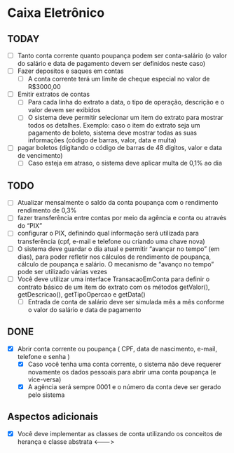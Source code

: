 # Caixa Eletrônico

## TODAY

- [ ] Tanto conta corrente quanto poupança podem ser conta-salário (o valor do salário e data de pagamento devem ser definidos neste caso)
- [ ] Fazer depositos e saques em contas
    - [ ] A conta corrente terá um limite de cheque especial no valor de R$3000,00
- [ ] Emitir extratos de contas
    - [ ] Para cada linha do extrato a data, o tipo de operação, descrição e o valor devem ser exibidos
    - [ ] O sistema deve permitir selecionar um item do extrato para mostrar todos os detalhes. Exemplo: caso o item do extrato seja um pagamento de boleto, sistema deve mostrar todas as suas informações (código de barras, valor, data e multa)
- [ ] pagar boletos (digitando o código de barras de 48 dígitos, valor e data de vencimento)
    - [ ] Caso esteja em atraso, o sistema deve aplicar multa de 0,1% ao dia

## TODO

- [ ] Atualizar mensalmente o saldo da conta poupança com o rendimento rendimento de 0,3%
- [ ] fazer transferência entre contas por meio da agência e conta ou através do “PIX”
- [ ] configurar o PIX, definindo qual informação será utilizada para transferência (cpf, e-mail e telefone ou criando uma chave nova)
- [ ] O sistema deve guardar o dia atual e permitir “avançar no tempo” (em dias), para poder refletir nos cálculos de rendimento de poupança, cálculo de poupança e salário. O mecanismo de “avanço no tempo” pode ser utilizado várias vezes
- [ ] Você deve utilizar uma interface TransacaoEmConta para definir o contrato básico de um item do extrato com os métodos getValor(), getDescricao(), getTipoOpercao e getData()
  - [ ] Entrada de conta de salário deve ser simulada mês a mês conforme o valor do salário e data de pagamento

## DONE

- [x] Abrir conta corrente ou poupança ( CPF, data de nascimento, e-mail, telefone e senha )
    - [x] Caso você tenha uma conta corrente, o sistema não deve requerer novamente os dados pessoais para abrir uma conta poupança (e vice-versa)
    - [x] A agência será sempre 0001 e o número da conta deve ser gerado pelo sistema

## Aspectos adicionais

- [x] Você deve implementar as classes de conta utilizando os conceitos de herança e classe abstrata
<--->
